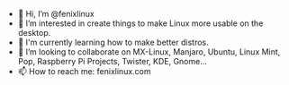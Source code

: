 - 👋 Hi, I’m @fenixlinux
- 👀 I’m interested in create things to make Linux more usable on the desktop.
- 🌱 I'm currently learning how to make better distros.
- 💞️ I’m looking to collaborate on MX-Linux, Manjaro, Ubuntu, Linux Mint, Pop, Raspberry Pi Projects, Twister, KDE, Gnome...
- 📫 How to reach me: fenixlinux.com

<!---
fenixlinuxos/fenixlinuxos is a ✨ special ✨ repository because its `README.md` (this file) appears on your GitHub profile.
You can click the Preview link to take a look at your changes.
--->
